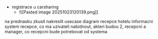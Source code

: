 - registrace u carsharing
	- ![[Pasted image 20251023120139.png]]

na prednasku zkusit nakreslit usecase diagram recepce hotelu
informacni system recepce, co ma uzivateli nabidnout, akteri budou 2, recepcni a manager, co recepcni bude potrebovat od systema